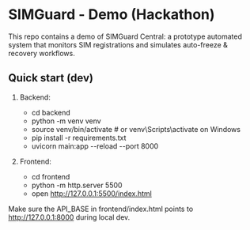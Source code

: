 # SIMGuard - Demo (Hackathon)
This repo contains a demo of SIMGuard Central: a prototype automated system that monitors SIM registrations and simulates auto-freeze & recovery workflows.

## Quick start (dev)
1. Backend:
   - cd backend
   - python -m venv venv
   - source venv/bin/activate  # or venv\Scripts\activate on Windows
   - pip install -r requirements.txt
   - uvicorn main:app --reload --port 8000

2. Frontend:
   - cd frontend
   - python -m http.server 5500
   - open http://127.0.0.1:5500/index.html

Make sure the API_BASE in frontend/index.html points to http://127.0.0.1:8000 during local dev.

